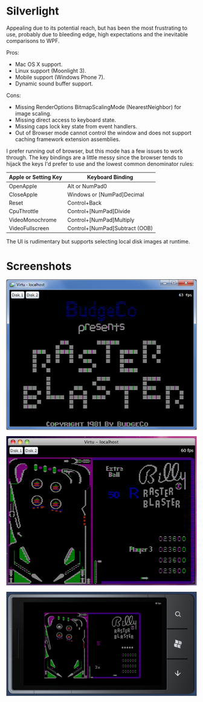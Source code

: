 # Silverlight
Appealing due to its potential reach, but has been the most frustrating to use, probably due to bleeding edge, high expectations and the inevitable comparisons to WPF.

Pros:
* Mac OS X support.
* Linux support (Moonlight 3).
* Mobile support (Windows Phone 7).
* Dynamic sound buffer support.

Cons:
* Missing RenderOptions BitmapScalingMode (NearestNeighbor) for image scaling.
* Missing direct access to keyboard state.
* Missing caps lock key state from event handlers.
* Out of Browser mode cannot control the window and does not support caching framework extension assemblies.

I prefer running out of browser, but this mode has a few issues to work through. The key bindings are a little messy since the browser tends to hijack the keys I'd prefer to use and the lowest common denominator rules:

|Apple or Setting Key|Keyboard Binding|
|---|---|
|OpenApple|Alt or NumPad0|
|CloseApple|Windows or \[NumPad\]Decimal|
|Reset|Control+Back|
|CpuThrottle|Control+\[NumPad\]Divide|
|VideoMonochrome|Control+\[NumPad\]Multiply|
|VideoFullscreen|Control+\[NumPad\]Subtract (OOB)|

The UI is rudimentary but supports selecting local disk images at runtime.

# Screenshots
![Windows](Virtu.Silverlight-RasterBlaster.png)

![Mac OS X](Virtu.Silverlight-RasterBlaster-MacOSX.png)

![Windows Phone 7 Emulator](Virtu.Silverlight.Phone-RasterBlaster.png)
